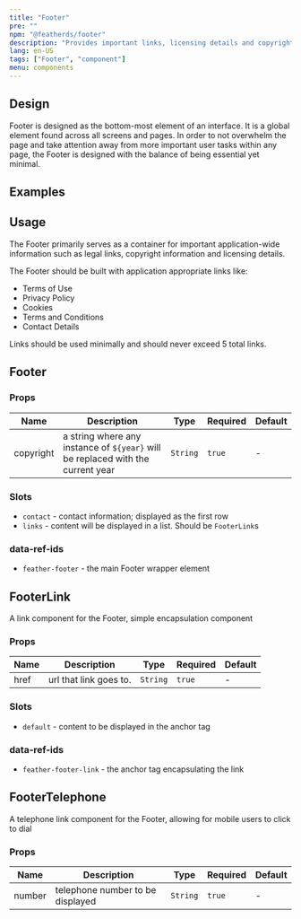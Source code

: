 ```yaml
---
title: "Footer"
pre: ""
npm: "@featherds/footer"
description: "Provides important links, licensing details and copyright information."
lang: en-US
tags: ["Footer", "component"]
menu: components
---
```


## Design

Footer is designed as the bottom-most element of an interface. It is a global element found across all screens and pages. In order to not overwhelm the page and take attention away from more important user tasks within any page, the Footer is designed with the balance of being essential yet minimal.

## Examples

<Footer-Examples />

## Usage

The Footer primarily serves as a container for important application-wide information such as legal links, copyright information and licensing details.

The Footer should be built with application appropriate links like:

* Terms of Use
* Privacy Policy
* Cookies
* Terms and Conditions
* Contact Details

Links should be used minimally and should never exceed 5 total links.

## Footer

### Props

| Name      | Description                                                                     | Type     | Required | Default |
| --------- | ------------------------------------------------------------------------------- | -------- | -------- | ------- |
| copyright | a string where any instance of `${year}` will be replaced with the current year | `String` | `true`   | -       |

### Slots

- `contact` - contact information; displayed as the first row
- `links` - content will be displayed in a list. Should be `FooterLink`s

### data-ref-ids

- `feather-footer` - the main Footer wrapper element

## FooterLink

A link component for the Footer, simple encapsulation component

### Props

| Name | Description            | Type     | Required | Default |
| ---- | ---------------------- | -------- | -------- | ------- |
| href | url that link goes to. | `String` | `true`   | -       |

### Slots

- `default` - content to be displayed in the anchor tag

### data-ref-ids

- `feather-footer-link` - the anchor tag encapsulating the link

## FooterTelephone

A telephone link component for the Footer, allowing for mobile users to click to dial

### Props

| Name   | Description                      | Type     | Required | Default |
| ------ | -------------------------------- | -------- | -------- | ------- |
| number | telephone number to be displayed | `String` | `true`   | -       |

